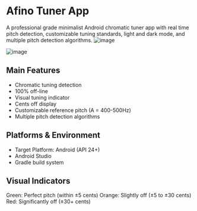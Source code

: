# Afino Tuner App
A professional grade minimalist Android chromatic tuner app with real time pitch detection, customizable tuning standards, light and dark mode, and multiple pitch detection algorithms.
![image](https://github.com/user-attachments/assets/4052aaee-e68b-4774-bbd2-8bc8ce93282a)

![image](https://github.com/user-attachments/assets/c35b5090-70b5-49f8-832d-b6132aa73db3)


## Main Features

- Chromatic tuning detection
- 100% off-line
- Visual tuning indicator
- Cents off display
- Customizable reference pitch (A = 400-500Hz)
- Multiple pitch detection algorithms

## Platforms & Environment

- Target Platform: Android (API 24+)
- Android Studio
- Gradle build system

## Visual Indicators

Green: Perfect pitch (within ±5 cents)
Orange: Slightly off (±5 to ±30 cents)
Red: Significantly off (±30+ cents)
